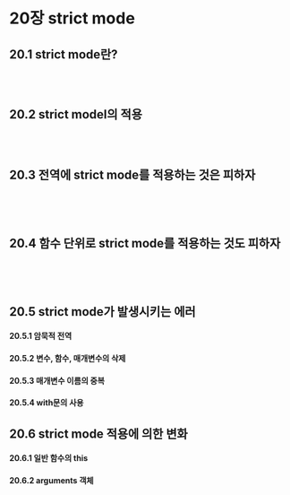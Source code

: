 # 20장 strict mode 

## 20.1 strict mode란?


```javascript

```

<br>

## 20.2 strict model의 적용


```javascript

```

<br>

## 20.3 전역에 strict mode를 적용하는 것은 피하자

```javascript

```


```javascript

```

<br>

## 20.4 함수 단위로 strict mode를 적용하는 것도 피하자

```javascript

```


```javascript

```

<br>

## 20.5 strict mode가 발생시키는 에러

#### 20.5.1 암묵적 전역

#### 20.5.2 변수, 함수, 매개변수의 삭제

#### 20.5.3 매개변수 이름의 중복

#### 20.5.4 with문의 사용

## 20.6 strict mode 적용에 의한 변화

#### 20.6.1 일반 함수의 this

#### 20.6.2 arguments 객체
